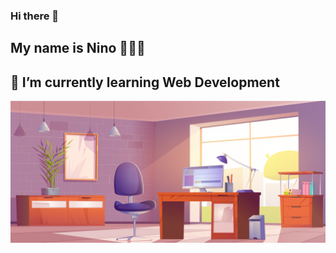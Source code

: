 ### Hi there 👋
## My name is Nino 👩🏻‍💻
## 🌱 I’m currently learning Web Development

![](https://github.com/ninogogol/ninogogol/blob/main/149Z_2107.w015.n001.493B.p15.493.jpg?raw=true)

<!--
**ninogogol/ninogogol** is a ✨ _special_ ✨ repository because its `README.md` (this file) appears on your GitHub profile.

Here are some ideas to get you started:

- 🔭 I’m currently working on ...
- 🌱 I’m currently learning ...
- 👯 I’m looking to collaborate on ...
- 🤔 I’m looking for help with ...
- 💬 Ask me about ...
- 📫 How to reach me: ...
- 😄 Pronouns: ...
- ⚡ Fun fact: ...
-->
